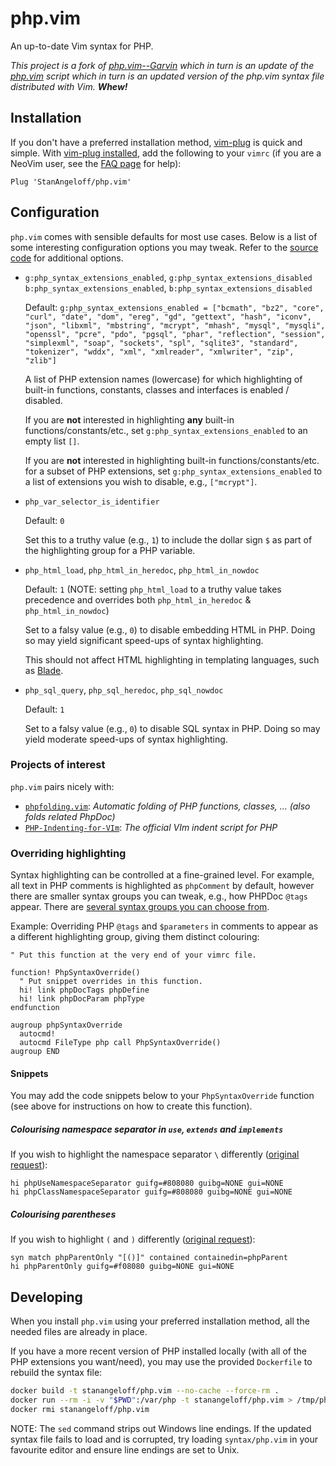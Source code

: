 php.vim
=======

An up-to-date Vim syntax for PHP.

_This project is a fork of [php.vim--Garvin][php.vim-garvin] which in turn is an update of the [php.vim][php.vim-original] script which in turn is an updated version of the php.vim syntax file distributed with Vim. **Whew!**_

Installation
------------

If you don't have a preferred installation method, [vim-plug] is quick and simple. With [vim-plug installed], add the following to your `vimrc` (if you are a NeoVim user, see the [FAQ page][neovim-faq] for help):

```vim
Plug 'StanAngeloff/php.vim'
```

Configuration
-------------

`php.vim` comes with sensible defaults for most use cases. Below is a list of some interesting configuration options you may tweak. Refer to the [source code][php.vim-source] for additional options.

- `g:php_syntax_extensions_enabled`, `g:php_syntax_extensions_disabled`  
  `b:php_syntax_extensions_enabled`, `b:php_syntax_extensions_disabled`

  Default: `g:php_syntax_extensions_enabled = ["bcmath", "bz2", "core", "curl", "date", "dom", "ereg", "gd", "gettext", "hash", "iconv", "json", "libxml", "mbstring", "mcrypt", "mhash", "mysql", "mysqli", "openssl", "pcre", "pdo", "pgsql", "phar", "reflection", "session", "simplexml", "soap", "sockets", "spl", "sqlite3", "standard", "tokenizer", "wddx", "xml", "xmlreader", "xmlwriter", "zip", "zlib"]`

  A list of PHP extension names (lowercase) for which highlighting of built-in functions, constants, classes and interfaces is enabled / disabled.

  If you are **not** interested in highlighting **any** built-in functions/constants/etc., set `g:php_syntax_extensions_enabled` to an empty list `[]`.

  If you are **not** interested in highlighting built-in functions/constants/etc. for a subset of PHP extensions, set `g:php_syntax_extensions_enabled` to a list of extensions you wish to disable, e.g., `["mcrypt"]`.

- `php_var_selector_is_identifier`

  Default: `0`

  Set this to a truthy value (e.g., `1`) to include the dollar sign `$` as part of the highlighting group for a PHP variable.

- `php_html_load`, `php_html_in_heredoc`, `php_html_in_nowdoc`

  Default: `1` (NOTE: setting `php_html_load` to a truthy value takes precedence and overrides both `php_html_in_heredoc` & `php_html_in_nowdoc`)

  Set to a falsy value (e.g., `0`) to disable embedding HTML in PHP. Doing so may yield significant speed-ups of syntax highlighting.

  This should not affect HTML highlighting in templating languages, such as [Blade].

- `php_sql_query`, `php_sql_heredoc`, `php_sql_nowdoc`

  Default: `1`

  Set to a falsy value (e.g., `0`) to disable SQL syntax in PHP. Doing so may yield moderate speed-ups of syntax highlighting.

### Projects of interest

`php.vim` pairs nicely with:

- [`phpfolding.vim`](https://github.com/rayburgemeestre/phpfolding.vim): _Automatic folding of PHP functions, classes, … (also folds related PhpDoc)_
- [`PHP-Indenting-for-VIm`](https://github.com/2072/PHP-Indenting-for-VIm): _The official VIm indent script for PHP_

### Overriding highlighting

Syntax highlighting can be controlled at a fine-grained level. For example, all text in PHP comments is highlighted as `phpComment` by default, however there are smaller syntax groups you can tweak, e.g., how PHPDoc `@tags` appear. There are [several syntax groups you can choose from](syntax-groups).

Example: Overriding PHP `@tags` and `$parameters` in comments to appear as a different highlighting group, giving them distinct colouring:

```vim
" Put this function at the very end of your vimrc file.

function! PhpSyntaxOverride()
  " Put snippet overrides in this function.
  hi! link phpDocTags phpDefine
  hi! link phpDocParam phpType
endfunction

augroup phpSyntaxOverride
  autocmd!
  autocmd FileType php call PhpSyntaxOverride()
augroup END
```

#### Snippets

You may add the code snippets below to your `PhpSyntaxOverride` function (see above for instructions on how to create this function).

##### Colourising namespace separator in `use`, `extends` and `implements`

If you wish to highlight the namespace separator `\` differently ([original request](https://github.com/StanAngeloff/php.vim/issues/63)):

```vim
hi phpUseNamespaceSeparator guifg=#808080 guibg=NONE gui=NONE
hi phpClassNamespaceSeparator guifg=#808080 guibg=NONE gui=NONE
```

##### Colourising parentheses

If you wish to highlight `(` and `)` differently ([original request](https://github.com/StanAngeloff/php.vim/issues/31#issuecomment-52879108)):

```vim
syn match phpParentOnly "[()]" contained containedin=phpParent
hi phpParentOnly guifg=#f08080 guibg=NONE gui=NONE
```

Developing
----------

When you install `php.vim` using your preferred installation method, all the needed files are already in place.

If you have a more recent version of PHP installed locally (with all of the PHP extensions you want/need), you may use the provided `Dockerfile` to rebuild the syntax file:

```bash
docker build -t stanangeloff/php.vim --no-cache --force-rm .
docker run --rm -i -v "$PWD":/var/php -t stanangeloff/php.vim > /tmp/php.vim && cat /tmp/php.vim | sed 's/\x0D$//' > syntax/php.vim
docker rmi stanangeloff/php.vim
```

NOTE: The `sed` command strips out Windows line endings. If the updated syntax file fails to load and is corrupted, try loading `syntax/php.vim` in your favourite editor and ensure line endings are set to Unix.

  [php.vim-garvin]:  https://github.com/vim-scripts/php.vim--Garvin
  [php.vim-original]: http://www.vim.org/scripts/script.php?script_id=2874
  [vim-plug]: https://github.com/junegunn/vim-plug
  [vim-plug installed]: https://github.com/junegunn/vim-plug#installation
  [neovim-faq]: https://github.com/neovim/neovim/wiki/FAQ#where-should-i-put-my-config-vimrc
  [php.vim-source]: https://github.com/StanAngeloff/php.vim/blob/master/syntax/php.vim#L35
  [Blade]: https://github.com/jwalton512/vim-blade
  [syntax-groups]: https://github.com/StanAngeloff/php.vim/blob/41c36f7f/syntax/php.vim#L804
